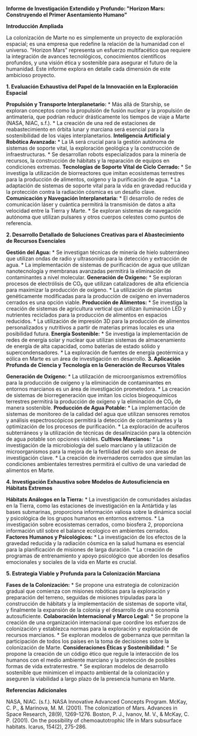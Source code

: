 **Informe de Investigación Extendido y Profundo: "Horizon Mars: Construyendo el Primer Asentamiento Humano"**

**Introducción Ampliada**

La colonización de Marte no es simplemente un proyecto de exploración espacial; es una empresa que redefine la relación de la humanidad con el universo. "Horizon Mars" representa un esfuerzo multifacético que requiere la integración de avances tecnológicos, conocimientos científicos profundos, y una visión ética y sostenible para asegurar el futuro de la humanidad. Este informe explora en detalle cada dimensión de este ambicioso proyecto.

**1. Evaluación Exhaustiva del Papel de la Innovación en la Exploración Espacial**

**Propulsión y Transporte Interplanetario:**
    * Más allá de Starship, se exploran conceptos como la propulsión de fusión nuclear y la propulsión de antimateria, que podrían reducir drásticamente los tiempos de viaje a Marte (NASA, NIAC, s.f.).
    * La creación de una red de estaciones de reabastecimiento en órbita lunar y marciana será esencial para la sostenibilidad de los viajes interplanetarios.
**Inteligencia Artificial y Robótica Avanzada:**
    * La IA será crucial para la gestión autónoma de sistemas de soporte vital, la exploración geológica y la construcción de infraestructuras.
    * Se desarrollan robots especializados para la minería de recursos, la construcción de hábitats y la reparación de equipos en condiciones extremas.
**Tecnologías de Soporte Vital de Ciclo Cerrado:**
    * Se investiga la utilización de biorreactores que imitan ecosistemas terrestres para la producción de alimentos, oxígeno y la purificación de agua.
    * La adaptación de sistemas de soporte vital para la vida en gravedad reducida y la protección contra la radiación cósmica es un desafío clave.
**Comunicación y Navegación Interplanetaria:**
    * El desarrollo de redes de comunicación láser y cuántica permitirá la transmisión de datos a alta velocidad entre la Tierra y Marte.
    * Se exploran sistemas de navegación autónoma que utilizan pulsares y otros cuerpos celestes como puntos de referencia.

**2. Desarrollo Detallado de Soluciones Creativas para el Abastecimiento de Recursos Esenciales**

**Gestión del Agua:**
    * Se investigan técnicas de minería de hielo subterráneo que utilizan ondas de radio y ultrasonido para la detección y extracción de agua.
    * La implementación de sistemas de purificación de agua que utilizan nanotecnología y membranas avanzadas permitirá la eliminación de contaminantes a nivel molecular.
**Generación de Oxígeno:**
    * Se exploran procesos de electrólisis de CO₂ que utilizan catalizadores de alta eficiencia para maximizar la producción de oxígeno.
    * La utilización de plantas genéticamente modificadas para la producción de oxígeno en invernaderos cerrados es una opción viable.
**Producción de Alimentos:**
    * Se investiga la creación de sistemas de agricultura vertical que utilizan iluminación LED y nutrientes reciclados para la producción de alimentos en espacios reducidos.
    * La utilización de impresión 3D para la producción de alimentos personalizados y nutritivos a partir de materias primas locales es una posibilidad futura.
**Energía Sostenible:**
    * Se investiga la implementación de redes de energía solar y nuclear que utilizan sistemas de almacenamiento de energía de alta capacidad, como baterías de estado sólido y supercondensadores.
    * La exploración de fuentes de energía geotérmica y eólica en Marte es un área de investigación en desarrollo.
**3. Aplicación Profunda de Ciencia y Tecnología en la Generación de Recursos Vitales**

**Generación de Oxígeno:**
    * La utilización de microorganismos extremófilos para la producción de oxígeno y la eliminación de contaminantes en entornos marcianos es un área de investigación prometedora.
    * La creación de sistemas de biorregeneración que imitan los ciclos biogeoquímicos terrestres permitirá la producción de oxígeno y la eliminación de CO₂ de manera sostenible.
**Producción de Agua Potable:**
    * La implementación de sistemas de monitoreo de la calidad del agua que utilizan sensores remotos y análisis espectroscópicos permitirá la detección de contaminantes y la optimización de los procesos de purificación.
    * La exploración de acuíferos subterráneos y la utilización de técnicas de desalinización para la obtención de agua potable son opciones viables.
**Cultivos Marcianos:**
    * La investigación de la microbiología del suelo marciano y la utilización de microorganismos para la mejora de la fertilidad del suelo son áreas de investigación clave.
    * La creación de invernaderos cerrados que simulan las condiciones ambientales terrestres permitirá el cultivo de una variedad de alimentos en Marte.

**4. Investigación Exhaustiva sobre Modelos de Autosuficiencia en Hábitats Extremos**

**Hábitats Análogos en la Tierra:**
    * La investigación de comunidades aisladas en la Tierra, como las estaciones de investigación en la Antártida y las bases submarinas, proporciona información valiosa sobre la dinámica social y psicológica de los grupos humanos en entornos extremos.
    * La investigación sobre ecosistemas cerrados, como biosfera 2, proporciona información util sobre el balance ecologico en ambientes cerrados.
**Factores Humanos y Psicológicos:**
    * La investigación de los efectos de la gravedad reducida y la radiación cósmica en la salud humana es esencial para la planificación de misiones de larga duración.
    * La creación de programas de entrenamiento y apoyo psicológico que aborden los desafíos emocionales y sociales de la vida en Marte es crucial.

**5. Estrategia Viable y Profunda para la Colonización Marciana**

**Fases de la Colonización:**
    * Se propone una estrategia de colonización gradual que comienza con misiones robóticas para la exploración y preparación del terreno, seguidas de misiones tripuladas para la construcción de hábitats y la implementación de sistemas de soporte vital, y finalmente la expansión de la colonia y el desarrollo de una economía autosuficiente.
**Colaboración Internacional y Marco Legal:**
    * Se propone la creación de una organización internacional que coordine los esfuerzos de colonización y establezca normas para la exploración y explotación de recursos marcianos.
    * Se exploran modelos de gobernanza que permitan la participación de todos los países en la toma de decisiones sobre la colonización de Marte.
**Consideraciones Éticas y Sostenibilidad:**
    * Se propone la creación de un código ético que regule la interacción de los humanos con el medio ambiente marciano y la protección de posibles formas de vida extraterrestre.
    * Se exploran modelos de desarrollo sostenible que minimicen el impacto ambiental de la colonización y aseguren la viabilidad a largo plazo de la presencia humana en Marte.

**Referencias Adicionales**

NASA, NIAC. (s.f.). NASA Innovative Advanced Concepts Program.
McKay, C. P., & Marinova, M. M. (2001). The colonization of Mars. Advances in Space Research, 28(9), 1269-1276.
Boston, P. J., Ivanov, M. V., & McKay, C. P. (2001). On the possibility of chemoautotrophic life in Mars subsurface habitats. Icarus, 154(2), 275-286.
